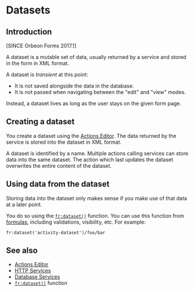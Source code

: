 # Datasets

<!-- toc -->

## Introduction

[SINCE Orbeon Forms 2017.1]

A dataset is a mutable set of data, usually returned by a service and stored in the form in XML format.

A dataset is *transient* at this point:

- It is not saved alongside the data in the database.
- It is not passed when navigating between the "edit" and "view" modes.

Instead, a dataset lives as long as the user stays on the given form page.

## Creating a dataset

You create a dataset using the [Actions Editor](../../form-builder/actions.md). The data returned by the service is stored into the dataset in XML format.

A dataset is identified by a name. Multiple actions calling services can store data into the same dataset. The action which last updates the dataset overwrites the entire content of the dataset. 

## Using data from the dataset

Storing data into the dataset only makes sense if you make use of that data at a later point.

You do so using the [`fr:dataset()`](../../xforms/xpath/extension-form-runner#frdataset) function. You can use this function from  [formulas](../../form-builder/formulas.md), including validations, visibility, etc. For example: 


```xpath
fr:dataset('activity-dataset')/foo/bar
```

## See also

- [Actions Editor](../../form-builder/actions.md)
- [HTTP Services](../../form-builder/http-services.md)
- [Database Services](../../form-builder/database-services.md)
- [`fr:dataset()`](../../xforms/xpath/extension-form-runner.md#frdataset) function
